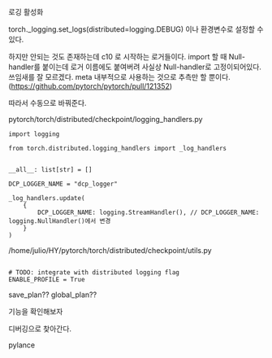 
로깅 활성화

torch._logging.set_logs(distributed=logging.DEBUG)
이나 환경변수로 설정할 수 있다.

하지만 안되는 것도 존재하는데 c10 로 시작하는 로거들이다.
import 할 때 Null-handler를 붙이는데 로거 이름에도 붙여버려 사실상 Null-handler로 고정이되어있다. 쓰임새를 잘 모르겠다. meta 내부적으로 사용하는 것으로 추측만 할 뿐이다. (https://github.com/pytorch/pytorch/pull/121352)

따라서 수동으로 바꿔준다.


pytorch/torch/distributed/checkpoint/logging_handlers.py
```
import logging

from torch.distributed.logging_handlers import _log_handlers


__all__: list[str] = []

DCP_LOGGER_NAME = "dcp_logger"

_log_handlers.update(
    {
        DCP_LOGGER_NAME: logging.StreamHandler(), // DCP_LOGGER_NAME: logging.NullHandler()에서 변경
    }
)
```

/home/julio/HY/pytorch/torch/distributed/checkpoint/utils.py
```

# TODO: integrate with distributed logging flag
ENABLE_PROFILE = True

```

save_plan??
global_plan??

기능을 확인해보자

디버깅으로 찾아간다.

pylance

